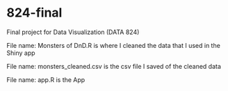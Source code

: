 # 824-final
Final project for Data Visualization (DATA 824)

File name: Monsters of DnD.R is where I cleaned the data that I used in the Shiny app

File name: monsters_cleaned.csv is the csv file I saved of the cleaned data

File name: app.R is the App

